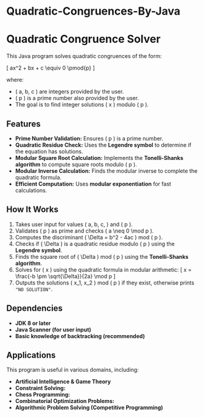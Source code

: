 # Quadratic-Congruences-By-Java
# Quadratic Congruence Solver

This Java program solves quadratic congruences of the form:

\[
ax^2 + bx + c \equiv 0 \pmod{p}
\]

where:
- \( a, b, c \) are integers provided by the user.
- \( p \) is a prime number also provided by the user.
- The goal is to find integer solutions \( x \) modulo \( p \).

## Features
- **Prime Number Validation:** Ensures \( p \) is a prime number.
- **Quadratic Residue Check:** Uses the **Legendre symbol** to determine if the equation has solutions.
- **Modular Square Root Calculation:** Implements the **Tonelli-Shanks algorithm** to compute square roots modulo \( p \).
- **Modular Inverse Calculation:** Finds the modular inverse to complete the quadratic formula.
- **Efficient Computation:** Uses **modular exponentiation** for fast calculations.

## How It Works
1. Takes user input for values \( a, b, c, \) and \( p \).
2. Validates \( p \) as prime and checks \( a \neq 0 \mod p \).
3. Computes the discriminant \( \Delta = b^2 - 4ac \) mod \( p \).
4. Checks if \( \Delta \) is a quadratic residue modulo \( p \) using the **Legendre symbol**.
5. Finds the square root of \( \Delta \) mod \( p \) using the **Tonelli-Shanks algorithm**.
6. Solves for \( x \) using the quadratic formula in modular arithmetic:
   \[
   x = \frac{-b \pm \sqrt{\Delta}}{2a} \mod p
   \]
7. Outputs the solutions \( x_1, x_2 \) mod \( p \) if they exist, otherwise prints `"NO SOLUTION"`.

## Dependencies
- **JDK 8 or later**
- **Java Scanner (for user input)**
- **Basic knowledge of backtracking (recommended)**


## Applications
This program is useful in various domains, including:

- **Artificial Intelligence & Game Theory**
- **Constraint Solving:** 
- **Chess Programming:** 
- **Combinatorial Optimization Problems:**
- **Algorithmic Problem Solving (Competitive Programming)**
